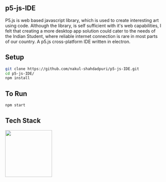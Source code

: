 


## p5-js-IDE
P5.js is web based javascript library, which is used to create interesting art using code. Although the library, is self sufficient with it's web capabilities, I felt that creating a more desktop app solution could cater to the needs of the Indian Student, where reliable internet connection is rare in most parts of our country.
A p5.js cross-platform IDE written in electron.

## Setup
```sh
git clone https://github.com/nakul-shahdadpuri/p5-js-IDE.git
cd p5-js-IDE/
npm install
```

## To Run
```sh
npm start
```
## Tech Stack

<img src="https://upload.wikimedia.org/wikipedia/commons/thumb/9/91/Electron_Software_Framework_Logo.svg/1024px-Electron_Software_Framework_Logo.svg.png" width = 150px height = 150px>
